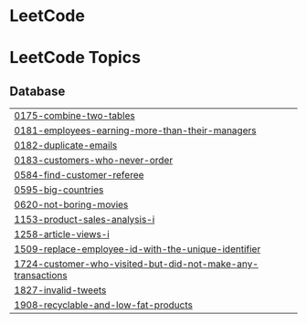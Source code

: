 # LeetCode

<!---LeetCode Topics Start-->
# LeetCode Topics
## Database
|  |
| ------- |
| [0175-combine-two-tables](https://github.com/vivekbr4/LeetCode/tree/master/0175-combine-two-tables) |
| [0181-employees-earning-more-than-their-managers](https://github.com/vivekbr4/LeetCode/tree/master/0181-employees-earning-more-than-their-managers) |
| [0182-duplicate-emails](https://github.com/vivekbr4/LeetCode/tree/master/0182-duplicate-emails) |
| [0183-customers-who-never-order](https://github.com/vivekbr4/LeetCode/tree/master/0183-customers-who-never-order) |
| [0584-find-customer-referee](https://github.com/vivekbr4/LeetCode/tree/master/0584-find-customer-referee) |
| [0595-big-countries](https://github.com/vivekbr4/LeetCode/tree/master/0595-big-countries) |
| [0620-not-boring-movies](https://github.com/vivekbr4/LeetCode/tree/master/0620-not-boring-movies) |
| [1153-product-sales-analysis-i](https://github.com/vivekbr4/LeetCode/tree/master/1153-product-sales-analysis-i) |
| [1258-article-views-i](https://github.com/vivekbr4/LeetCode/tree/master/1258-article-views-i) |
| [1509-replace-employee-id-with-the-unique-identifier](https://github.com/vivekbr4/LeetCode/tree/master/1509-replace-employee-id-with-the-unique-identifier) |
| [1724-customer-who-visited-but-did-not-make-any-transactions](https://github.com/vivekbr4/LeetCode/tree/master/1724-customer-who-visited-but-did-not-make-any-transactions) |
| [1827-invalid-tweets](https://github.com/vivekbr4/LeetCode/tree/master/1827-invalid-tweets) |
| [1908-recyclable-and-low-fat-products](https://github.com/vivekbr4/LeetCode/tree/master/1908-recyclable-and-low-fat-products) |
<!---LeetCode Topics End-->
